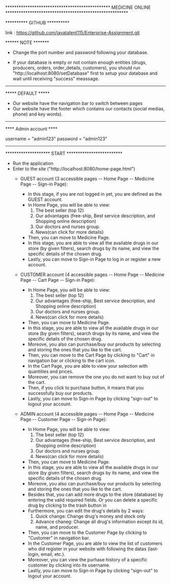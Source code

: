 *********************************************** MEDICINE ONLINE *******************************************************


********** GITHUB **********

link : https://github.com/javatalent115/Enterprise-Assignment.git

****** NOTE *******

- Change the port number and password following your database.

- If your database is empty or  not contain enough entities (drugs, producers, orders, order_details, customers), you should run "http://localhost:8080/setDatabase" first to setup your database and wait until receiving "success" meassage.

*******************

***** DEFAULT *****

- Our website have the navigation bar to switch between pages
- Our website have the footer which contains our contacts (social medias, phone) and key words).

*******************

**** Admin account **** 

 username = "admin123" 
 password = "admin123" 

***********************

******************** START *************************

- Run the application
- Enter to the site ("http://localhost:8080/home-page.html")
	+ GUEST account (3 accessible pages -- Home Page -- Medicine Page -- Sign-in Page):
		- In this stage, if you are not logged in yet, you are defined as the GUEST account.
		- In Home Page, you will be able to view:
			1. The best seller (top 12)
			2. Our advantages (free-ship, Best service description, and Shopping online description)
			3. Our doctors and nurses group.
			4. News(can click for more details)
		- Then, you can move to Medicine Page.
		- In this stage, you are able to view all the available drugs in our store (by given filters), search drugs by its name, and view the specific details of the chosen drug.
		- Lastly, you can move to Sign-in Page to log in or register a new account.

	+ CUSTOMER account (4 accessible pages -- Home Page -- Medicine Page -- Cart Page -- Sign-in Page):
		- In Home Page, you will be able to view:
			1. The best seller (top 12)
			2. Our advantages (free-ship, Best service description, and Shopping online description)
			3. Our doctors and nurses group.
			4. News(can click for more details)
		- Then, you can move to Medicine Page.
		- In this stage, you are able to view all the available drugs in our store (by given filters), search drugs by its name, and view the specific details of the chosen drug.
		- Moreove, you also can purchase/buy our products by selecting and storing the ones that you like to the cart.
		- Then, you can move to the Cart Page by clicking to "Cart" in navigation bar or clicking to the cart icon. 
		- In the Cart Page, you are able to view your selection with quantities and prices.
		- Moreover, you can remove the one you do not want to buy out of the cart.
		- Then, if you click to purchase button, it means that you successfully buy our products.
		- Lastly, you can move to Sign-in Page by clicking "sign-out" to logout your account.

	+ ADMIN account (4 accessible pages -- Home Page -- Medicine Page -- Customer Page -- Sign-in Page):
		- In Home Page, you will be able to view:
			1. The best seller (top 12)
			2. Our advantages (free-ship, Best service description, and Shopping online description)
			3. Our doctors and nurses group.
			4. News(can click for more details)
		- Then, you can move to Medicine Page.
		- In this stage, you are able to view all the available drugs in our store (by given filters), search drugs by its name, and view the specific details of the chosen drug.
		- Moreove, you also can purchase/buy our products by selecting and storing the ones that you like to the cart.
		- Besides that, you can add more drugs to the store (database) by entering the valid required fields. Or you can delete a specific drug by clicking to the trash button in
		- Furthermore, you can edit the drug's details by 2 ways:
			1. Quick change: Change drug's money and stock only
			2. Advance chaneg: Change all drug's information except its id, name, and producer. 
		- Then, you can move to the Customer Page by clicking to "Customer" in navigation bar. 
		- In the Customer Page, you are able to view the list of customers who did register in your website with following the datas (last-login, email, etc.).
		- Moreover, you can view the purhase history of a specific customer by clicking into its username.
		- Lastly, you can move to Sign-in Page by clicking "sign-out" to logout your account.

	 


